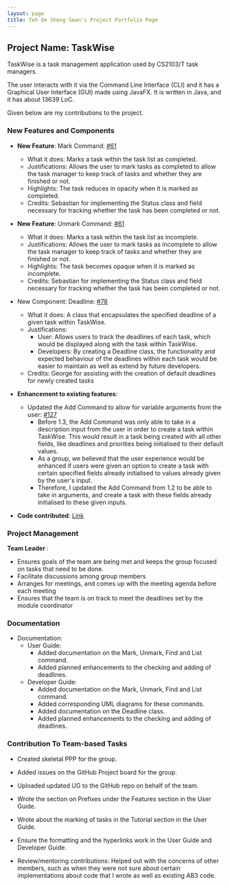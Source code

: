 ```yaml
---
layout: page
title: Teh De Sheng Sean's Project Portfolio Page
---
```


## Project Name: TaskWise

TaskWise is a task management application used by CS2103/T task managers.

The user interacts with it via the Command Line Interface (CLI) and it has a Graphical User
Interface (GUI) made using JavaFX. It is written in Java, and it has about 13639 LoC.

Given below are my contributions to the project.

### New Features and Components

* **New Feature**: Mark Command: [#61](https://github.com/AY2324S1-CS2103T-T17-1/tp/pull/61)
    * What it does: Marks a task within the task list as completed.
    * Justifications: Allows the user to mark tasks as completed to allow the task manager to keep track of
      tasks and whether they are finished or not.
    * Highlights: The task reduces in opacity when it is marked as completed.
    * Credits: Sebastian for implementing the Status class and field necessary for tracking whether the
      task has been completed or not.
* **New Feature**: Unmark Command: [#61](https://github.com/AY2324S1-CS2103T-T17-1/tp/pull/61)
    * What it does: Marks a task within the task list as incomplete.
    * Justifications: Allows the user to mark tasks as incomplete to allow the task manager to keep track of
      tasks and whether they are finished or not.
    * Highlights: The task becomes opaque when it is marked as incomplete.
    * Credits: Sebastian for implementing the Status class and field necessary for tracking whether the
      task has been completed or not.
* New Component: Deadline: [#78](https://github.com/AY2324S1-CS2103T-T17-1/tp/pull/78)
    * What it does: A class that encapsulates the specified deadline of a given task within TaskWise.
    * Justifications:
        * User: Allows users to track the deadlines of each task, which would be displayed along with the task within TaskWise.
        * Developers: By creating a Deadline class, the functionality and expected behaviour of the deadlines within each task would be easier to maintain as well as extend by future developers.
    * Credits: George for assisting with the creation of default deadlines for newly created tasks

* **Enhancement to existing features**:
    * Updated the Add Command to allow for variable arguments from the user: [#127](https://github.com/AY2324S1-CS2103T-T17-1/tp/pull/127)
        * Before 1.3, the Add Command was only able to take in a description input from the user in order to create a task within TaskWise. This would result in a task being created with all other fields, like deadlines and priorities being initialised to their default values.
        * As a group, we believed that the user experience would be enhanced if users were given an option to create a task with certain specified fields already initialised to values already given by the user's input.
        * Therefore, I updated the Add Command from 1.2 to be able to take in arguments, and create a task with these fields already initialised to these given inputs.

* **Code contributed**: [Link](https://nus-cs2103-ay2324s1.github.io/tp-dashboard/?search=&sort=groupTitle&sortWithin=title&timeframe=commit&mergegroup=&groupSelect=groupByRepos&breakdown=true&checkedFileTypes=docs~functional-code~test-code&since=2023-09-22&tabOpen=true&tabType=authorship&tabAuthor=seantehds&tabRepo=AY2324S1-CS2103T-T17-1%2Ftp%5Bmaster%5D&authorshipIsMergeGroup=false&authorshipFileTypes=docs~functional-code~test-code&authorshipIsBinaryFileTypeChecked=false&authorshipIsIgnoredFilesChecked=false)

### Project Management

**Team Leader** :
  * Ensures goals of the team are being met and keeps the group focused on tasks that need to be done.
  * Facilitate discussions among group members
  * Arranges for meetings, and comes up with the meeting agenda before each meeting
  * Ensures that the team is on track to meet the deadlines set by the module coordinator

### Documentation

* Documentation:
    * User Guide:
        * Added documentation on the Mark, Unmark, Find and List command.
        * Added planned enhancements to the checking and adding of deadlines.
    * Developer Guide:
        * Added documentation on the Mark, Unmark, Find and List command.
        * Added corresponding UML diagrams for these commands. 
        * Added documentation on the Deadline class.
        * Added planned enhancements to the checking and adding of deadlines.


### Contribution To Team-based Tasks

* Created skeletal PPP for the group.
* Added issues on the GitHub Project board for the group.
* Uploaded updated UG to the GitHub repo on behalf of the team.
* Wrote the section on Prefixes under the Features section in the User Guide.
* Wrote about the marking of tasks in the Tutorial section in the User Guide.
* Ensure the formatting and the hyperlinks work in the User Guide and Developer Guide.


* Review/mentoring contributions: Helped out with the concerns of other members, such as when they were not sure about certain implementations about code that I wrote as well as existing AB3 code.
